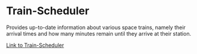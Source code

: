 # Train-Scheduler

Provides up-to-date information about various space trains, namely their arrival times and how many minutes remain until they arrive at their station.



[Link to Train-Scheduler](https://derek1331.github.io/Space-Train-Scheduler/)
